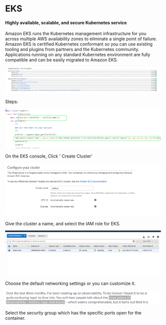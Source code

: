 # EKS

#### Highly available, scalable, and secure Kubernetes service <a id="Highly_available.2C_scalable.2C_and_secure_Kubernetes_service"></a>

Amazon EKS runs the Kubernetes management infrastructure for you across multiple AWS availability zones to eliminate a single point of failure. Amazon EKS is certified Kubernetes conformant so you can use existing tooling and plugins from partners and the Kubernetes community. Applications running on any standard Kubernetes environment are fully compatible and can be easily migrated to Amazon EKS.

![](../../.gitbook/assets/image%20%2819%29.png)

Steps:

![](../../.gitbook/assets/image%20%28104%29.png)

On the EKS console, Click ' Create Cluster'

![](../../.gitbook/assets/image%20%2867%29.png)

Give the cluster a name, and select the IAM role for EKS.

![](../../.gitbook/assets/image%20%28129%29.png)

Choose the default networking settings or you can customize it.

![](../../.gitbook/assets/image%20%28114%29.png)

Select the security group which has the specific ports open for the container.




